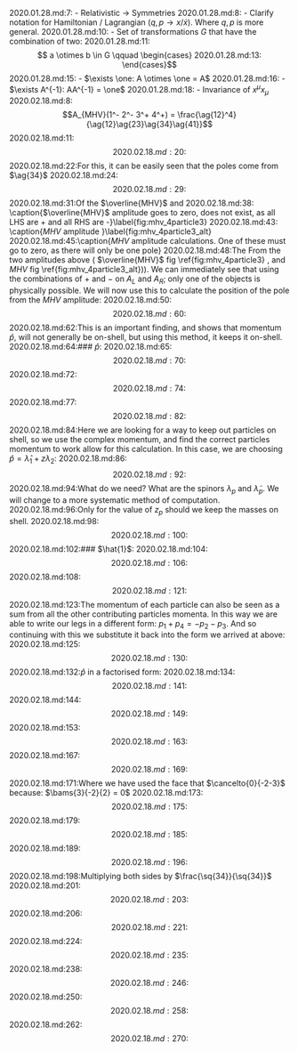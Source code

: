 2020.01.28.md:7: - Relativistic  $\to$ Symmetries
2020.01.28.md:8: - Clarify notation for Hamiltonian / Lagrangian ($q,p \to x/\dot{x}$). Where $q,p$ is more general.
2020.01.28.md:10:    - Set of transformations $G$ that have the combination of two:
2020.01.28.md:11:    $$ a \otimes b \in G \qquad \begin{cases}
2020.01.28.md:13:    \end{cases}$$
2020.01.28.md:15:    - $\exists \one: A \otimes \one = A$
2020.01.28.md:16:    - $\exists A^{-1}: AA^{-1} = \one$
2020.01.28.md:18:    - Invariance of $x^\mu x_\mu$
2020.02.18.md:8:$$A_{MHV}(1^- 2^- 3^+ 4^+) = \frac{\ag{12}^4}{\ag{12}\ag{23}\ag{34}\ag{41}}$$
2020.02.18.md:11:$$
2020.02.18.md:20:$$
2020.02.18.md:22:For this, it can be easily seen that the poles come from $\ag{34}$
2020.02.18.md:24:$$
2020.02.18.md:29:$$
2020.02.18.md:31:Of the $\overline{MHV}$ and
2020.02.18.md:38:  \caption{$\overline{MHV}$  amplitude goes to zero, does not exist, as all LHS are + and all RHS are -}\label{fig:mhv_4particle3}
2020.02.18.md:43:  \caption{$MHV$ amplitude }\label{fig:mhv_4particle3_alt}
2020.02.18.md:45:\caption{$MHV$ amplitude calculations. One of these must go to zero, as there will only be one pole}
2020.02.18.md:48:The From the two amplitudes above ( $\overline{MHV}$  fig \ref{fig:mhv_4particle3} , and $MHV$ fig \ref{fig:mhv_4particle3_alt})). We can immediately see that using the combinations of $+$ and $-$ on $A_L$ and $A_R$; only one of the objects is physically possible. We will now use this to calculate the position of the pole from the $MHV$ amplitude:
2020.02.18.md:50:$$
2020.02.18.md:60:$$
2020.02.18.md:62:This is an important finding, and shows that momentum $\hat p$, will not generally be on-shell, but using this method, it keeps it on-shell.
2020.02.18.md:64:### $\hat{p}$:
2020.02.18.md:65:$$
2020.02.18.md:70:$$
2020.02.18.md:72:$$
2020.02.18.md:74:$$
2020.02.18.md:77:$$
2020.02.18.md:82:$$
2020.02.18.md:84:Here we are looking for a way to keep out particles on shell, so we use the complex momentum, and find the correct particles momentum to work allow for this calculation. In this case, we are choosing $\hat p = \hat{\lambda}_1 + z\lambda_2$:
2020.02.18.md:86:$$
2020.02.18.md:92:$$
2020.02.18.md:94:What do we need? What are the spinors $\lambda_p$ and $\tilde{\lambda}_p$. We will change to a more systematic method of computation.
2020.02.18.md:96:Only for the value of $z_p$ should we keep the masses on shell.
2020.02.18.md:98:$$
2020.02.18.md:100:$$
2020.02.18.md:102:### $\hat{1}$:
2020.02.18.md:104:$$
2020.02.18.md:106:$$
2020.02.18.md:108:$$
2020.02.18.md:121:$$
2020.02.18.md:123:The momentum of each particle can also be seen as a sum from all the other contributing particles momenta. In this way we are able to write our legs in a different form: $p_1 + p_4 = -p_2 -p_3$. And so continuing with this we substitute it back into the form we arrived at above:
2020.02.18.md:125:$$
2020.02.18.md:130:$$
2020.02.18.md:132:$\hat p$ in a factorised form:
2020.02.18.md:134:$$
2020.02.18.md:141:$$
2020.02.18.md:144:$$
2020.02.18.md:149:$$
2020.02.18.md:153:$$
2020.02.18.md:163:$$
2020.02.18.md:167:$$
2020.02.18.md:169:$$
2020.02.18.md:171:Where we have used the face that $\cancelto{0}{-2-3}$ because: $\bams{3}{-2}{2} = 0$
2020.02.18.md:173:$$
2020.02.18.md:175:$$
2020.02.18.md:179:$$
2020.02.18.md:185:$$
2020.02.18.md:189:$$
2020.02.18.md:196:$$
2020.02.18.md:198:Multiplying both sides by $\frac{\sq{34}}{\sq{34}}$
2020.02.18.md:201:$$
2020.02.18.md:203:$$
2020.02.18.md:206:$$
2020.02.18.md:221:$$
2020.02.18.md:224:$$
2020.02.18.md:235:$$
2020.02.18.md:238:$$
2020.02.18.md:246:$$
2020.02.18.md:250:$$
2020.02.18.md:258:$$
2020.02.18.md:262:$$
2020.02.18.md:270:$$
